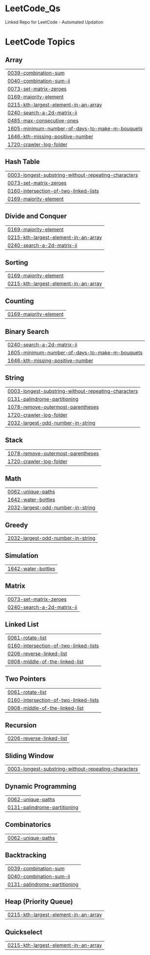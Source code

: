 # LeetCode_Qs
Linked Repo for LeetCode - Automated Updation

<!---LeetCode Topics Start-->
# LeetCode Topics
## Array
|  |
| ------- |
| [0039-combination-sum](https://github.com/x-INFiN1TY-x/LeetCode_Qs/tree/master/0039-combination-sum) |
| [0040-combination-sum-ii](https://github.com/x-INFiN1TY-x/LeetCode_Qs/tree/master/0040-combination-sum-ii) |
| [0073-set-matrix-zeroes](https://github.com/x-INFiN1TY-x/LeetCode_Qs/tree/master/0073-set-matrix-zeroes) |
| [0169-majority-element](https://github.com/x-INFiN1TY-x/LeetCode_Qs/tree/master/0169-majority-element) |
| [0215-kth-largest-element-in-an-array](https://github.com/x-INFiN1TY-x/LeetCode_Qs/tree/master/0215-kth-largest-element-in-an-array) |
| [0240-search-a-2d-matrix-ii](https://github.com/x-INFiN1TY-x/LeetCode_Qs/tree/master/0240-search-a-2d-matrix-ii) |
| [0485-max-consecutive-ones](https://github.com/x-INFiN1TY-x/LeetCode_Qs/tree/master/0485-max-consecutive-ones) |
| [1605-minimum-number-of-days-to-make-m-bouquets](https://github.com/x-INFiN1TY-x/LeetCode_Qs/tree/master/1605-minimum-number-of-days-to-make-m-bouquets) |
| [1646-kth-missing-positive-number](https://github.com/x-INFiN1TY-x/LeetCode_Qs/tree/master/1646-kth-missing-positive-number) |
| [1720-crawler-log-folder](https://github.com/x-INFiN1TY-x/LeetCode_Qs/tree/master/1720-crawler-log-folder) |
## Hash Table
|  |
| ------- |
| [0003-longest-substring-without-repeating-characters](https://github.com/x-INFiN1TY-x/LeetCode_Qs/tree/master/0003-longest-substring-without-repeating-characters) |
| [0073-set-matrix-zeroes](https://github.com/x-INFiN1TY-x/LeetCode_Qs/tree/master/0073-set-matrix-zeroes) |
| [0160-intersection-of-two-linked-lists](https://github.com/x-INFiN1TY-x/LeetCode_Qs/tree/master/0160-intersection-of-two-linked-lists) |
| [0169-majority-element](https://github.com/x-INFiN1TY-x/LeetCode_Qs/tree/master/0169-majority-element) |
## Divide and Conquer
|  |
| ------- |
| [0169-majority-element](https://github.com/x-INFiN1TY-x/LeetCode_Qs/tree/master/0169-majority-element) |
| [0215-kth-largest-element-in-an-array](https://github.com/x-INFiN1TY-x/LeetCode_Qs/tree/master/0215-kth-largest-element-in-an-array) |
| [0240-search-a-2d-matrix-ii](https://github.com/x-INFiN1TY-x/LeetCode_Qs/tree/master/0240-search-a-2d-matrix-ii) |
## Sorting
|  |
| ------- |
| [0169-majority-element](https://github.com/x-INFiN1TY-x/LeetCode_Qs/tree/master/0169-majority-element) |
| [0215-kth-largest-element-in-an-array](https://github.com/x-INFiN1TY-x/LeetCode_Qs/tree/master/0215-kth-largest-element-in-an-array) |
## Counting
|  |
| ------- |
| [0169-majority-element](https://github.com/x-INFiN1TY-x/LeetCode_Qs/tree/master/0169-majority-element) |
## Binary Search
|  |
| ------- |
| [0240-search-a-2d-matrix-ii](https://github.com/x-INFiN1TY-x/LeetCode_Qs/tree/master/0240-search-a-2d-matrix-ii) |
| [1605-minimum-number-of-days-to-make-m-bouquets](https://github.com/x-INFiN1TY-x/LeetCode_Qs/tree/master/1605-minimum-number-of-days-to-make-m-bouquets) |
| [1646-kth-missing-positive-number](https://github.com/x-INFiN1TY-x/LeetCode_Qs/tree/master/1646-kth-missing-positive-number) |
## String
|  |
| ------- |
| [0003-longest-substring-without-repeating-characters](https://github.com/x-INFiN1TY-x/LeetCode_Qs/tree/master/0003-longest-substring-without-repeating-characters) |
| [0131-palindrome-partitioning](https://github.com/x-INFiN1TY-x/LeetCode_Qs/tree/master/0131-palindrome-partitioning) |
| [1078-remove-outermost-parentheses](https://github.com/x-INFiN1TY-x/LeetCode_Qs/tree/master/1078-remove-outermost-parentheses) |
| [1720-crawler-log-folder](https://github.com/x-INFiN1TY-x/LeetCode_Qs/tree/master/1720-crawler-log-folder) |
| [2032-largest-odd-number-in-string](https://github.com/x-INFiN1TY-x/LeetCode_Qs/tree/master/2032-largest-odd-number-in-string) |
## Stack
|  |
| ------- |
| [1078-remove-outermost-parentheses](https://github.com/x-INFiN1TY-x/LeetCode_Qs/tree/master/1078-remove-outermost-parentheses) |
| [1720-crawler-log-folder](https://github.com/x-INFiN1TY-x/LeetCode_Qs/tree/master/1720-crawler-log-folder) |
## Math
|  |
| ------- |
| [0062-unique-paths](https://github.com/x-INFiN1TY-x/LeetCode_Qs/tree/master/0062-unique-paths) |
| [1642-water-bottles](https://github.com/x-INFiN1TY-x/LeetCode_Qs/tree/master/1642-water-bottles) |
| [2032-largest-odd-number-in-string](https://github.com/x-INFiN1TY-x/LeetCode_Qs/tree/master/2032-largest-odd-number-in-string) |
## Greedy
|  |
| ------- |
| [2032-largest-odd-number-in-string](https://github.com/x-INFiN1TY-x/LeetCode_Qs/tree/master/2032-largest-odd-number-in-string) |
## Simulation
|  |
| ------- |
| [1642-water-bottles](https://github.com/x-INFiN1TY-x/LeetCode_Qs/tree/master/1642-water-bottles) |
## Matrix
|  |
| ------- |
| [0073-set-matrix-zeroes](https://github.com/x-INFiN1TY-x/LeetCode_Qs/tree/master/0073-set-matrix-zeroes) |
| [0240-search-a-2d-matrix-ii](https://github.com/x-INFiN1TY-x/LeetCode_Qs/tree/master/0240-search-a-2d-matrix-ii) |
## Linked List
|  |
| ------- |
| [0061-rotate-list](https://github.com/x-INFiN1TY-x/LeetCode_Qs/tree/master/0061-rotate-list) |
| [0160-intersection-of-two-linked-lists](https://github.com/x-INFiN1TY-x/LeetCode_Qs/tree/master/0160-intersection-of-two-linked-lists) |
| [0206-reverse-linked-list](https://github.com/x-INFiN1TY-x/LeetCode_Qs/tree/master/0206-reverse-linked-list) |
| [0908-middle-of-the-linked-list](https://github.com/x-INFiN1TY-x/LeetCode_Qs/tree/master/0908-middle-of-the-linked-list) |
## Two Pointers
|  |
| ------- |
| [0061-rotate-list](https://github.com/x-INFiN1TY-x/LeetCode_Qs/tree/master/0061-rotate-list) |
| [0160-intersection-of-two-linked-lists](https://github.com/x-INFiN1TY-x/LeetCode_Qs/tree/master/0160-intersection-of-two-linked-lists) |
| [0908-middle-of-the-linked-list](https://github.com/x-INFiN1TY-x/LeetCode_Qs/tree/master/0908-middle-of-the-linked-list) |
## Recursion
|  |
| ------- |
| [0206-reverse-linked-list](https://github.com/x-INFiN1TY-x/LeetCode_Qs/tree/master/0206-reverse-linked-list) |
## Sliding Window
|  |
| ------- |
| [0003-longest-substring-without-repeating-characters](https://github.com/x-INFiN1TY-x/LeetCode_Qs/tree/master/0003-longest-substring-without-repeating-characters) |
## Dynamic Programming
|  |
| ------- |
| [0062-unique-paths](https://github.com/x-INFiN1TY-x/LeetCode_Qs/tree/master/0062-unique-paths) |
| [0131-palindrome-partitioning](https://github.com/x-INFiN1TY-x/LeetCode_Qs/tree/master/0131-palindrome-partitioning) |
## Combinatorics
|  |
| ------- |
| [0062-unique-paths](https://github.com/x-INFiN1TY-x/LeetCode_Qs/tree/master/0062-unique-paths) |
## Backtracking
|  |
| ------- |
| [0039-combination-sum](https://github.com/x-INFiN1TY-x/LeetCode_Qs/tree/master/0039-combination-sum) |
| [0040-combination-sum-ii](https://github.com/x-INFiN1TY-x/LeetCode_Qs/tree/master/0040-combination-sum-ii) |
| [0131-palindrome-partitioning](https://github.com/x-INFiN1TY-x/LeetCode_Qs/tree/master/0131-palindrome-partitioning) |
## Heap (Priority Queue)
|  |
| ------- |
| [0215-kth-largest-element-in-an-array](https://github.com/x-INFiN1TY-x/LeetCode_Qs/tree/master/0215-kth-largest-element-in-an-array) |
## Quickselect
|  |
| ------- |
| [0215-kth-largest-element-in-an-array](https://github.com/x-INFiN1TY-x/LeetCode_Qs/tree/master/0215-kth-largest-element-in-an-array) |
<!---LeetCode Topics End-->